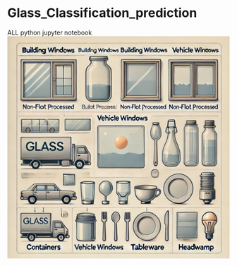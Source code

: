 # Glass_Classification_prediction
ALL python jupyter notebook
<img src="https://github.com/rpjinu/Glass_Classification_prediction/blob/main/glass_type_image.png" width=900>
